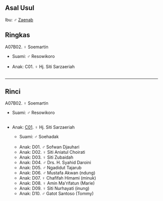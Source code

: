 ## Asal Usul

Ibu: ♂ [Zaenab][up] 

## Ringkas

A07B02. ♀ Soemartin
	<br/>

*	Suami: ♂ Resowikoro
	<br/> <br/>
*	Anak: C01. ♀ Hj. Siti Sarzaeriah
	<br/><br/>

-- -- --

## Rinci

A07B02. ♀ Soemartin
	<br/>

*	Suami: ♂ Resowikoro
	<br/><br/>

*	Anak: [C01][A07B02C01]. ♀ Hj. Siti Sarzaeriah
	*	Suami: ♂ Soehadak
	<br/><br/>
	*	Anak: D01. ♂ Sofwan Djauhari
	*	Anak: D02. ♀ Siti Aniatul Choirati 
	*	Anak: D03. ♀ Siti Zubaidah
	*	Anak: D04. ♂ Drs. H. Syahid Daroini 
	*	Anak: D05. ♂ Ngadidut Tajarub
	*	Anak: D06. ♂ Mustafa Akwan (ndung)
	*	Anak: D07. ♀ Chafifah Himami (minuk)
	*	Anak: D08. ♀ Amin Ma'rifatun (Marie)
	*	Anak: D09. ♀ Siti Nurhayati (inung)
	*	Anak: D10. ♂ Gatot Santoso (Tommy)
	<br/><br/>

[up]: https://github.com/epsi-rns/gitodipuro/blob/master/tree/A07.md

[A07B02C01]: https://github.com/epsi-rns/gitodipuro/blob/master/tree/A07/B02/C01.md

